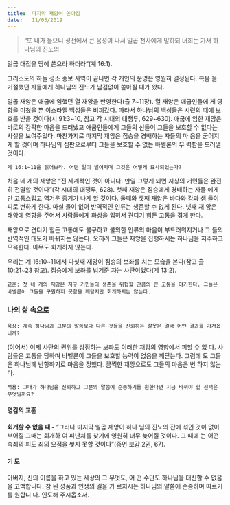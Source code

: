 ```yaml
---
title:  마지막 재앙이 쏟아짐
date:   11/03/2019
---
```


> <p></p>
> “또 내가 들으니 성전에서 큰 음성이 나서 일곱 천사에게 말하되 너희는 가서 하나님의 진노의
일곱 대접을 땅에 쏟으라 하더라”(계 16:1).

그리스도의 하늘 성소 중보 사역이 끝나면 각 개인의 운명은 영원히 결정된다. 복음
을 거절했던 자들에게 하나님의 진노가 남김없이 쏟아질 때가 왔다.

일곱 재앙은 애굽에 임했던 열 재앙을 반영한다(출 7~11장). 열 재앙은 애굽인들에
게 영향을 미쳤을 뿐 이스라엘 백성들은 비껴갔다. 따라서 하나님의 백성들은 시련의
때에 보호를 받을 것이다(시 91:3~10, 참고 각 시대의 대쟁투, 629~630). 애굽에 임한
재앙은 바로의 강퍅한 마음을 드러냈고 애굽인들에게 그들의 신들이 그들을 보호할
수 없다는 사실을 보여주었다. 마찬가지로 마지막 재앙은 짐승을 경배하는 자들의 마
음을 굳어지게 할 것이며 하나님의 심판으로부터 그들을 보호할 수 없는 바벨론의 무
력함을 드러낼 것이다.

`계 16:1~11을 읽어보라. 어떤 일이 벌어지며 그것은 어떻게 묘사되었는가?`

처음 네 개의 재앙은 “전 세계적인 것이 아니다. 만일 그렇게 되면 지상의 거민들은
완전히 전멸할 것이다”(각 시대의 대쟁투, 628). 첫째 재앙은 짐승에게 경배하는 자들
에게만 고통스럽고 역겨운 종기가 나게 할 것이다. 둘째와 셋째 재앙은 바다와 강과 샘
들이 피로 변하게 한다. 마실 물이 없어 반역적인 인류는 생존할 수 없게 된다. 넷째 재
앙은 태양에 영향을 주어서 사람들에게 화상을 입혀서 견디기 힘든 고통을 겪게 한다.

재앙으로 견디기 힘든 고통에도 불구하고 불의한 인류의 마음이 부드러워지거나 그
들의 반역적인 태도가 바뀌지는 않는다. 오히려 그들은 재앙을 집행하시는 하나님을
저주하고 모욕한다. 아무도 회개하지 않는다.

우리는 계 16:10~11에서 다섯째 재앙이 짐승의 보좌를 치는 모습을 본다(참고 출
10:21~23 참고). 짐승에게 보좌를 넘겨준 자는 사탄이었다(계 13:2).

`교훈: 첫 네 개의 재앙은 지구 거민들의 생존을 위협할 만큼의 큰 고통을 야기한다.
그들은 바벨론이 그들을 구원하지 못함을 깨닫지만 회개하지는 않는다.`

### 나의 삶 속으로

`묵상: 계속 하나님과 그분의 말씀보다 다른 것들을 신뢰하는 잘못은 결국 어떤 결과를
가져옵니까?`

(이어서) 이제 사탄의 권위를 상징하는 보좌도 이러한 재앙의 영향에서 피할 수 없
다. 사람들은 고통을 당하며 바벨론이 그들을 보호할 능력이 없음을 깨닫는다. 그럼에
도 그들은 하나님께 반항하기로 마음을 정했다. 끔찍한 재앙으로도 그들의 마음은 변
하지 않는다.

`적용: 그대가 하나님을 신뢰하고 그분의 말씀에 순종하기를 원한다면 지금 바꿔야 할
선택은 무엇일까요?`

#### 영감의 교훈

**회개할 수 없을 때 -** “그러나 마지막 일곱 재앙이 하나
님의 진노의 잔에 섞인 것이 없이 부어질 그때는 회개하
여 피난처를 찾기에 영원히 너무 늦어질 것이다. 그 때에
는 어떤 속죄의 피도 죄의 오점을 씻지 못할 것이다”(증언
보감 2권, 67).

#### 기 도

아버지, 신의 이름을 하고
있는 세상의 그 무엇도, 어
떤 수단도 하나님을 대신할
수 없음을 고백합니다. 참
된 성품과 인생의 길을 가
르치시는 하나님의 말씀에
순종하며 따르기를 원합니
다. 인도해 주시옵소서.
